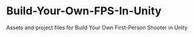 # Build-Your-Own-FPS-In-Unity
 Assets and project files for Build Your Own First-Person Shooter in Unity
